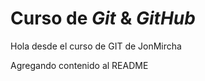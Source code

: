 # Curso de _Git_ & _GitHub_

Hola desde el curso de GIT de JonMircha 

Agregando contenido al README